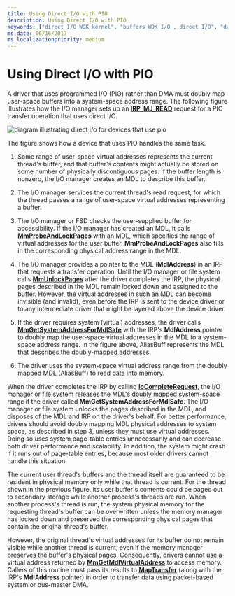```yaml
---
title: Using Direct I/O with PIO
description: Using Direct I/O with PIO
keywords: ["direct I/O WDK kernel", "buffers WDK I/O , direct I/O", "data buffers WDK I/O , direct I/O", "I/O WDK kernel , direct I/O", "PIO transfer operations WDK kernel", "programmed I/O transfers WDK kernel"]
ms.date: 06/16/2017
ms.localizationpriority: medium
---
```


# Using Direct I/O with PIO





A driver that uses programmed I/O (PIO) rather than DMA must doubly map user-space buffers into a system-space address range. The following figure illustrates how the I/O manager sets up an [**IRP\_MJ\_READ**](./irp-mj-read.md) request for a PIO transfer operation that uses direct I/O.

![diagram illustrating direct i/o for devices that use pio](images/3mdlpio.png)

The figure shows how a device that uses PIO handles the same task.

1.  Some range of user-space virtual addresses represents the current thread's buffer, and that buffer's contents might actually be stored on some number of physically discontiguous pages. If the buffer length is nonzero, the I/O manager creates an MDL to describe this buffer.

2.  The I/O manager services the current thread's read request, for which the thread passes a range of user-space virtual addresses representing a buffer.

3.  The I/O manager or FSD checks the user-supplied buffer for accessibility. If the I/O manager has created an MDL, it calls [**MmProbeAndLockPages**](/windows-hardware/drivers/ddi/wdm/nf-wdm-mmprobeandlockpages) with an MDL, which specifies the range of virtual addresses for the user buffer. **MmProbeAndLockPages** also fills in the corresponding physical address range in the MDL.

4.  The I/O manager provides a pointer to the MDL (**MdlAddress**) in an IRP that requests a transfer operation. Until the I/O manager or file system calls [**MmUnlockPages**](/windows-hardware/drivers/ddi/wdm/nf-wdm-mmunlockpages) after the driver completes the IRP, the physical pages described in the MDL remain locked down and assigned to the buffer. However, the virtual addresses in such an MDL can become invisible (and invalid), even before the IRP is sent to the device driver or to any intermediate driver that might be layered above the device driver.

5.  If the driver requires system (virtual) addresses, the driver calls [**MmGetSystemAddressForMdlSafe**](./mm-bad-pointer.md) with the IRP's **MdlAddress** pointer to doubly map the user-space virtual addresses in the MDL to a system-space address range. In the figure above, AliasBuff represents the MDL that describes the doubly-mapped addresses.

6.  The driver uses the system-space virtual address range from the doubly mapped MDL (AliasBuff) to read data into memory.

When the driver completes the IRP by calling [**IoCompleteRequest**](/windows-hardware/drivers/ddi/wdm/nf-wdm-iocompleterequest), the I/O manager or file system releases the MDL's doubly mapped system-space range if the driver called **MmGetSystemAddressForMdlSafe**. The I/O manager or file system unlocks the pages described in the MDL, and disposes of the MDL and IRP on the driver's behalf. For better performance, drivers should avoid doubly mapping MDL physical addresses to system space, as described in step 3, unless they must use virtual addresses. Doing so uses system page-table entries unnecessarily and can decrease both driver performance and scalability. In addition, the system might crash if it runs out of page-table entries, because most older drivers cannot handle this situation.

The current user thread's buffers and the thread itself are guaranteed to be resident in physical memory only while that thread is current. For the thread shown in the previous figure, its user buffer's contents could be paged out to secondary storage while another process's threads are run. When another process's thread is run, the system physical memory for the requesting thread's buffer can be overwritten unless the memory manager has locked down and preserved the corresponding physical pages that contain the original thread's buffer.

However, the original thread's virtual addresses for its buffer do not remain visible while another thread is current, even if the memory manager preserves the buffer's physical pages. Consequently, drivers cannot use a virtual address returned by [**MmGetMdlVirtualAddress**](./mm-bad-pointer.md) to access memory. Callers of this routine must pass its results to [**MapTransfer**](/windows-hardware/drivers/ddi/wdm/nc-wdm-pmap_transfer) (along with the IRP's **MdlAddress** pointer) in order to transfer data using packet-based system or bus-master DMA.

 

